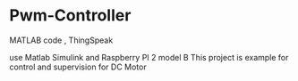 # Pwm-Controller
MATLAB code , ThingSpeak 


use Matlab Simulink and Raspberry PI  2 model B 
This project is example for control and supervision for DC Motor

